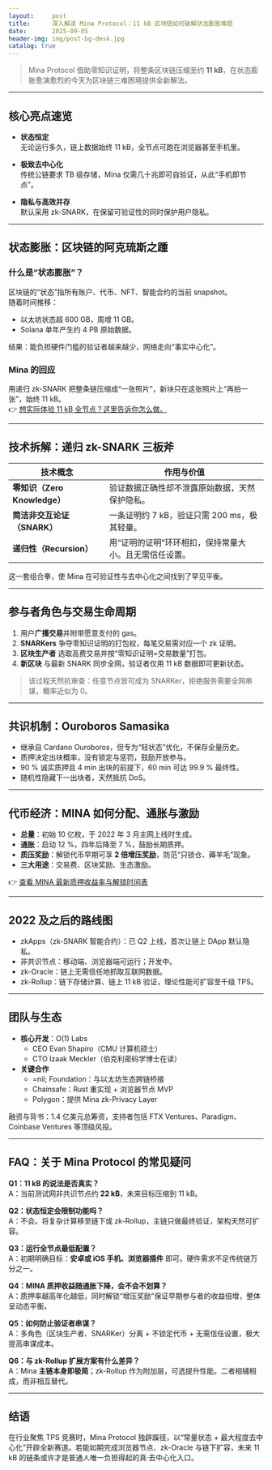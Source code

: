 ```yaml
---
layout:     post
title:      深入解读 Mina Protocol：11 kB 区块链如何破解状态膨胀难题
date:       2025-09-05
header-img: img/post-bg-desk.jpg
catalog: true
---
```


> Mina Protocol 借助零知识证明，将整条区块链压缩至约 **11 kB**，在状态膨胀愈演愈烈的今天为区块链三难困境提供全新解法。

---

## 核心亮点速览

- **状态恒定**  
  无论运行多久，链上数据始终 11 kB，全节点可跑在浏览器甚至手机里。

- **极致去中心化**  
  传统公链要求 TB 级存储，Mina 仅需几十兆即可自验证，从此“手机即节点”。

- **隐私与高效并存**  
  默认采用 zk-SNARK，在保留可验证性的同时保护用户隐私。

---

## 状态膨胀：区块链的阿克琉斯之踵

### 什么是“状态膨胀”？

区块链的“状态”指所有账户、代币、NFT、智能合约的当前 snapshot。  
随着时间推移：

- 以太坊状态超 600 GB，周增 11 GB。  
- Solana 单年产生约 4 PB 原始数据。

结果：能负担硬件门槛的验证者越来越少，网络走向“事实中心化”。  

### Mina 的回应

用递归 zk-SNARK 把整条链压缩成“一张照片”，新块只在这张照片上“再拍一张”，始终 11 kB。  
👉 [想实际体验 11 kB 全节点？这里告诉你怎么做。](https://okxdog.com/)

---

## 技术拆解：递归 zk-SNARK 三板斧

| 技术概念 | 作用与价值 |
| --- | --- |
| **零知识（Zero Knowledge）** | 验证数据正确性却不泄露原始数据，天然保护隐私。 |
| **简洁非交互论证（SNARK）** | 一条证明约 7 kB，验证只需 200 ms，极其轻量。 |
| **递归性（Recursion）** | 用“证明的证明”环环相扣，保持常量大小。且无需信任设置。 |

这一套组合拳，使 Mina 在可验证性与去中心化之间找到了罕见平衡。

---

## 参与者角色与交易生命周期

1. 用户**广播交易**并附带愿意支付的 gas。  
2. **SNARKers** 争夺零知识证明的打包权，每笔交易需对应一个 zk 证明。  
3. **区块生产者** 选取高费交易并按“零知识证明=交易数量”打包。  
4. **新区块** 与最新 SNARK 同步全网，验证者仅用 11 kB 数据即可更新状态。

> 该过程天然抗审查：任意节点皆可成为 SNARKer，拒绝服务需要全网串谋，概率近似为 0。

---

## 共识机制：Ouroboros Samasika

- 继承自 Cardano Ouroboros，但专为“轻状态”优化，不保存全量历史。  
- 质押决定出块概率，没有锁定与惩罚，鼓励开放参与。  
- 90 % 诚实质押且 4 min 出块的前提下，60 min 可达 99.9 % 最终性。  
- 随机性隐藏下一出块者，天然抵抗 DoS。

---

## 代币经济：MINA 如何分配、通胀与激励

- **总量**：初始 10 亿枚，于 2022 年 3 月主网上线时生成。  
- **通胀**：启动 12 %，四年后降至 7 %，鼓励长期质押。  
- **质压奖励**：解锁代币早期可享 **2 倍增压奖励**，防范“只锁仓、薅羊毛”现象。  
- **三大用途**：交易费、区块奖励、生态激励。

👉 [查看 MINA 最新质押收益率与解锁时间表](https://okxdog.com/)

---

## 2022 及之后的路线图

- zkApps（zk-SNARK 智能合约）：已 Q2 上线，首次让链上 DApp 默认隐私。  
- 非共识节点：移动端、浏览器端可运行；开发中。  
- zk-Oracle：链上无需信任地抓取互联网数据。  
- zk-Rollup：链下存储计算、链上 11 kB 验证，理论性能可扩容至千级 TPS。

---

## 团队与生态

- **核心开发**：O(1) Labs  
  - CEO Evan Shapiro（CMU 计算机硕士）  
  - CTO Izaak Meckler（伯克利密码学博士在读）  
- **关键合作**  
  - =nil; Foundation：与以太坊生态跨链桥接  
  - Chainsafe：Rust 重实现 + 浏览器节点 MVP  
  - Polygon：提供 Mina zk-Privacy Layer

融资与背书：1.4 亿美元总筹资，支持者包括 FTX Ventures、Paradigm、Coinbase Ventures 等顶级风投。

---

## FAQ：关于 Mina Protocol 的常见疑问

**Q1：11 kB 的说法是否真实？**  
A：当前测试网非共识节点约 **22 kB**，未来目标压缩到 11 kB。

**Q2：状态恒定会限制功能吗？**  
A：不会。将复杂计算移至链下或 zk-Rollup，主链只做最终验证，架构天然可扩容。

**Q3：运行全节点最低配置？**  
A：初期明确目标：**安卓或 iOS 手机、浏览器插件** 即可。硬件需求不足传统链万分之一。

**Q4：MINA 质押收益随通胀下降，会不会不划算？**  
A：质押率越高年化越低，同时解锁“增压奖励”保证早期参与者的收益倍增，整体呈动态平衡。

**Q5：如何防止验证者串谋？**  
A：多角色（区块生产者、SNARKer）分离 + 不锁定代币 + 无需信任设置，极大提高串谋成本。

**Q6：与 zk-Rollup 扩展方案有什么差异？**  
A：Mina **主链本身即极简**；zk-Rollup 作为附加层，可选提升性能。二者相辅相成，而非相互替代。

---

## 结语

在行业聚焦 TPS 竞赛时，Mina Protocol 独辟蹊径，以“常量状态 + 最大程度去中心化”开辟全新赛道。若能如期完成浏览器节点、zk-Oracle 与链下扩容，未来 11 kB 的链条或许才是普通人唯一负担得起的真·去中心化入口。